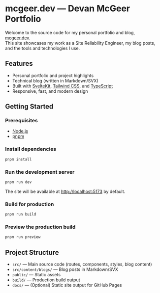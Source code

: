 # mcgeer.dev &mdash; Devan McGeer Portfolio

Welcome to the source code for my personal portfolio and blog, [mcgeer.dev](https://mcgeer.dev/).  
This site showcases my work as a Site Reliability Engineer, my blog posts, and the tools and technologies I use.

## Features

- Personal portfolio and project highlights
- Technical blog (written in Markdown/SVX)
- Built with [SvelteKit](https://kit.svelte.dev/), [Tailwind CSS](https://tailwindcss.com/), and [TypeScript](https://www.typescriptlang.org/)
- Responsive, fast, and modern design

## Getting Started

### Prerequisites

- [Node.js](https://nodejs.org/)
- [pnpm](https://pnpm.io/)

### Install dependencies

```sh
pnpm install
```

### Run the development server

```sh
pnpm run dev
```

The site will be available at [http://localhost:5173](http://localhost:5173) by default.

### Build for production

```sh
pnpm run build
```

### Preview the production build

```sh
pnpm run preview
```

## Project Structure

- `src/` &mdash; Main source code (routes, components, styles, blog content)
- `src/content/blogs/` &mdash; Blog posts in Markdown/SVX
- `public/` &mdash; Static assets
- `build/` &mdash; Production build output
- `docs/` &mdash; (Optional) Static site output for GitHub Pages

